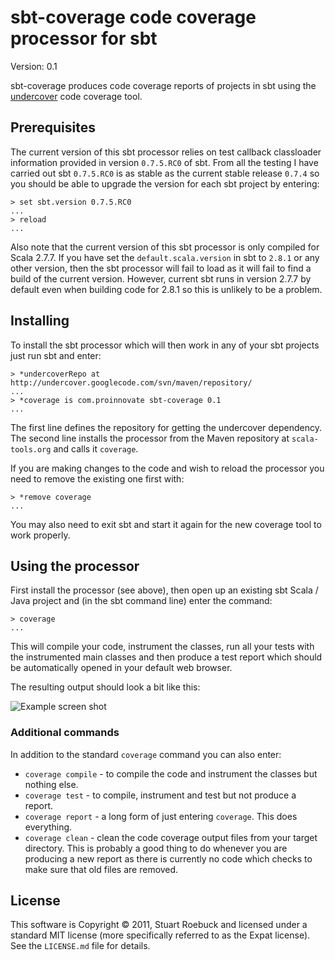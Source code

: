 sbt-coverage code coverage processor for sbt
============================================

Version: 0.1

sbt-coverage produces code coverage reports of projects in sbt using the
[undercover](http://code.google.com/p/undercover/) code coverage tool.

Prerequisites
-------------

The current version of this sbt processor relies on test callback classloader
information provided in version `0.7.5.RC0` of sbt. From all the testing I
have carried out sbt `0.7.5.RC0` is as stable as the current stable release
`0.7.4` so you should be able to upgrade the version for each sbt project by
entering:

    > set sbt.version 0.7.5.RC0
    ...
    > reload
    ...

Also note that the current version of this sbt processor is only compiled for
Scala 2.7.7. If you have set the `default.scala.version` in sbt to `2.8.1` or
any other version, then the sbt processor will fail to load as it will fail to
find a build of the current version. However, current sbt runs in version
2.7.7 by default even when building code for 2.8.1 so this is unlikely to be a
problem.

Installing
----------

To install the sbt processor which will then work in any of your sbt projects
just run sbt and enter:

    > *undercoverRepo at http://undercover.googlecode.com/svn/maven/repository/
    ...
    > *coverage is com.proinnovate sbt-coverage 0.1
    ...
    
The first line defines the repository for getting the undercover
dependency.  The second line installs the processor from the Maven repository
at `scala-tools.org` and calls it `coverage`.

If you are making changes to the code and wish to reload the processor you
need to remove the existing one first with:

    > *remove coverage
    ...
    
You may also need to exit sbt and start it again for the new coverage tool
to work properly.

Using the processor
-------------------

First install the processor (see above), then open up an existing sbt Scala /
Java project and (in the sbt command line) enter the command:

    > coverage
    ...

This will compile your code, instrument the classes, run all your tests with
the instrumented main classes and then produce a test report which should be
automatically opened in your default web browser.

The resulting output should look a bit like this:

![Example screen shot](http://farm3.static.flickr.com/2558/4109571846_5bc8da4cc3.jpg)

### Additional commands

In addition to the standard `coverage` command you can also enter:

 * `coverage compile` - to compile the code and instrument the classes but
   nothing else.
 * `coverage test` - to compile, instrument and test but not produce a
   report.
 * `coverage report` - a long form of just entering `coverage`.  This does
   everything.
 * `coverage clean` - clean the code coverage output files from your target
   directory.  This is probably a good thing to do whenever you are producing
   a new report as there is currently no code which checks to make sure that
   old files are removed.

License
-------

This software is Copyright © 2011, Stuart Roebuck and licensed under a
standard MIT license (more specifically referred to as the Expat license). See
the `LICENSE.md` file for details.

